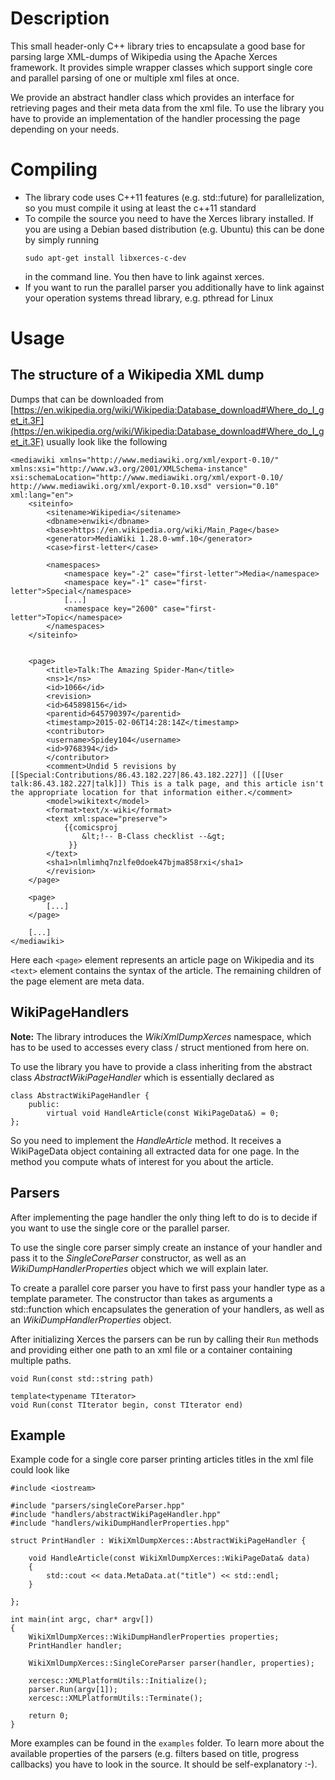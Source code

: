 # Description

This small header-only C++ library tries to encapsulate a good base for parsing large XML-dumps of Wikipedia using the Apache Xerces framework. It provides simple wrapper classes which support single core and parallel parsing of one or multiple xml files at once.

We provide an abstract handler class which provides an interface for retrieving pages and their meta data from the xml file. To use the library you have to provide an implementation of the handler processing the page depending on your needs.  

# Compiling

- The library code uses C++11 features (e.g. std::future) for parallelization, so you must compile it using at least the c++11 standard
- To compile the source you need to have the Xerces library installed. If you are using a Debian based distribution (e.g. Ubuntu) this can be done by simply running 
	```
	sudo apt-get install libxerces-c-dev
	```
	in the command line. You then have to link against xerces.
- If you want to run the parallel parser you additionally have to link against your operation systems thread library, e.g. pthread for Linux

# Usage

## The structure of a Wikipedia XML dump

Dumps that can be downloaded from [https://en.wikipedia.org/wiki/Wikipedia:Database_download#Where_do_I_get_it.3F](https://en.wikipedia.org/wiki/Wikipedia:Database_download#Where_do_I_get_it.3F) usually look like the following

```
<mediawiki xmlns="http://www.mediawiki.org/xml/export-0.10/" xmlns:xsi="http://www.w3.org/2001/XMLSchema-instance" xsi:schemaLocation="http://www.mediawiki.org/xml/export-0.10/ http://www.mediawiki.org/xml/export-0.10.xsd" version="0.10" xml:lang="en">
	<siteinfo>
		<sitename>Wikipedia</sitename>
		<dbname>enwiki</dbname>
		<base>https://en.wikipedia.org/wiki/Main_Page</base>
		<generator>MediaWiki 1.28.0-wmf.10</generator>
		<case>first-letter</case>

		<namespaces>
			<namespace key="-2" case="first-letter">Media</namespace>
			<namespace key="-1" case="first-letter">Special</namespace>
			[...]
			<namespace key="2600" case="first-letter">Topic</namespace>
		</namespaces>
	</siteinfo>
	
	
	<page>
		<title>Talk:The Amazing Spider-Man</title>
		<ns>1</ns>
		<id>1066</id>
		<revision>
		<id>645898156</id>
		<parentid>645790397</parentid>
		<timestamp>2015-02-06T14:28:14Z</timestamp>
		<contributor>
		<username>Spidey104</username>
		<id>9768394</id>
		</contributor>
		<comment>Undid 5 revisions by [[Special:Contributions/86.43.182.227|86.43.182.227]] ([[User talk:86.43.182.227|talk]]) This is a talk page, and this article isn't the appropriate location for that information either.</comment>
		<model>wikitext</model>
		<format>text/x-wiki</format>
		<text xml:space="preserve">
			{{comicsproj
				&lt;!-- B-Class checklist --&gt;
			 }}
		</text>
		<sha1>nlmlimhq7nzlfe0doek47bjma858rxi</sha1>
		</revision>
	</page>
	
	<page>
		[...]
	</page>
	
	[...]
</mediawiki>

```

Here each ```<page>``` element represents an article page on Wikipedia and its ```<text>``` element contains the syntax of the article. The remaining children of the page element are meta data.

## WikiPageHandlers

**Note:** The library introduces the *WikiXmlDumpXerces* namespace, which has to be used to accesses every class / struct mentioned from here on.

To use the library you have to provide a class inheriting from the abstract class *AbstractWikiPageHandler* which is essentially declared as
```
class AbstractWikiPageHandler {
	public:
		virtual void HandleArticle(const WikiPageData&) = 0;
};
```

So you need to implement the *HandleArticle* method. It receives a WikiPageData object containing all extracted data for one page. In the method you compute whats of interest for you about the article.

## Parsers

After implementing the page handler the only thing left to do is to decide if you want to use the single core or the parallel parser.

To use the single core parser simply create an instance of your handler and pass it to the *SingleCoreParser* constructor, as well as an *WikiDumpHandlerProperties* object which we will explain later.

To create a parallel core parser you have to first pass your handler type as a template parameter. The constructor than takes as arguments a std::function<YourHandlerType> which encapsulates the generation of your handlers, as well as an *WikiDumpHandlerProperties* object.

After initializing Xerces the parsers can be run by calling their ```Run``` methods and providing either one path to an xml file or a container containing multiple paths.
```
void Run(const std::string path)

template<typename TIterator>
void Run(const TIterator begin, const TIterator end)
```

## Example

Example code for a single core parser printing articles titles in the xml file could look like

```
#include <iostream>

#include "parsers/singleCoreParser.hpp"
#include "handlers/abstractWikiPageHandler.hpp"
#include "handlers/wikiDumpHandlerProperties.hpp"

struct PrintHandler : WikiXmlDumpXerces::AbstractWikiPageHandler {
	
	void HandleArticle(const WikiXmlDumpXerces::WikiPageData& data)
	{
		std::cout << data.MetaData.at("title") << std::endl;
	}

};

int main(int argc, char* argv[])
{
	WikiXmlDumpXerces::WikiDumpHandlerProperties properties;
	PrintHandler handler;

	WikiXmlDumpXerces::SingleCoreParser parser(handler, properties);

	xercesc::XMLPlatformUtils::Initialize();
	parser.Run(argv[1]);
	xercesc::XMLPlatformUtils::Terminate();

	return 0;
}
```

More examples can be found in the ```examples``` folder. To learn more about the available properties of the parsers (e.g. filters based on title, progress callbacks) you have to look in the source. It should be self-explanatory :-).



